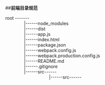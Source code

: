 ##**前端目录规范**


root -------<br>
           &nbsp;&nbsp;&nbsp;&nbsp;&nbsp;&nbsp;&nbsp;&nbsp;&nbsp;&nbsp;&nbsp;&nbsp;&nbsp;&nbsp; |------node_modules<br>
           &nbsp;&nbsp;&nbsp;&nbsp;&nbsp;&nbsp;&nbsp;&nbsp;&nbsp;&nbsp;&nbsp;&nbsp;&nbsp;&nbsp; |------dist<br>
           &nbsp;&nbsp;&nbsp;&nbsp;&nbsp;&nbsp;&nbsp;&nbsp;&nbsp;&nbsp;&nbsp;&nbsp;&nbsp;&nbsp; |------app.js<br>
           &nbsp;&nbsp;&nbsp;&nbsp;&nbsp;&nbsp;&nbsp;&nbsp;&nbsp;&nbsp;&nbsp;&nbsp;&nbsp;&nbsp; |------index.html<br>
           &nbsp;&nbsp;&nbsp;&nbsp;&nbsp;&nbsp;&nbsp;&nbsp;&nbsp;&nbsp;&nbsp;&nbsp;&nbsp;&nbsp; |------package.json<br>
           &nbsp;&nbsp;&nbsp;&nbsp;&nbsp;&nbsp;&nbsp;&nbsp;&nbsp;&nbsp;&nbsp;&nbsp;&nbsp;&nbsp; |------webpack.config.js<br>
           &nbsp;&nbsp;&nbsp;&nbsp;&nbsp;&nbsp;&nbsp;&nbsp;&nbsp;&nbsp;&nbsp;&nbsp;&nbsp;&nbsp; |------webpack.production.config.js<br>
           &nbsp;&nbsp;&nbsp;&nbsp;&nbsp;&nbsp;&nbsp;&nbsp;&nbsp;&nbsp;&nbsp;&nbsp;&nbsp;&nbsp; |------README.md<br>
           &nbsp;&nbsp;&nbsp;&nbsp;&nbsp;&nbsp;&nbsp;&nbsp;&nbsp;&nbsp;&nbsp;&nbsp;&nbsp;&nbsp; |------.gitignore<br>
           &nbsp;&nbsp;&nbsp;&nbsp;&nbsp;&nbsp;&nbsp;&nbsp;&nbsp;&nbsp;&nbsp;&nbsp;&nbsp;&nbsp; |------src------<br>
&nbsp;&nbsp;&nbsp;&nbsp;&nbsp;&nbsp;&nbsp;&nbsp;&nbsp;&nbsp;&nbsp;&nbsp;&nbsp;&nbsp;&nbsp;&nbsp;&nbsp;&nbsp;&nbsp;&nbsp;&nbsp;&nbsp;&nbsp;&nbsp;&nbsp;&nbsp;&nbsp;&nbsp;&nbsp;&nbsp;&nbsp;&nbsp;&nbsp;&nbsp; |------src------<br>

